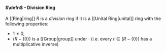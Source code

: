 #### $\defn$ – Division Ring
A [[Ring|ring]] $R$ is a *division ring* if it is a [[Unital Ring|unital]] ring with the following properties:
- $1\neq 0$,
-  $(R - \{0\})$ is a [[Group|group]] under $\cdot$ (i.e. every $r\in (R - \{0\})$ has a multiplicative inverse)